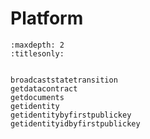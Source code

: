 # Platform

```{toctree}
:maxdepth: 2
:titlesonly:


broadcaststatetransition
getdatacontract
getdocuments
getidentity
getidentitybyfirstpublickey
getidentityidbyfirstpublickey
```

